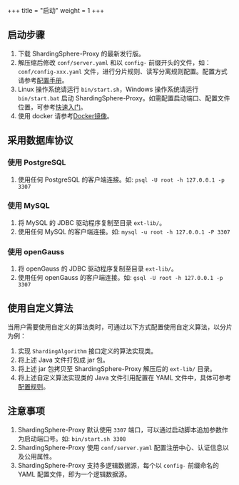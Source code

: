 +++
title = "启动"
weight = 1
+++

## 启动步骤

1. 下载 ShardingSphere-Proxy 的最新发行版。
1. 解压缩后修改 `conf/server.yaml` 和以 `config-` 前缀开头的文件，如：`conf/config-xxx.yaml` 文件，进行分片规则、读写分离规则配置。配置方式请参考[配置手册](/cn/user-manual/shardingsphere-proxy/configuration/)。
1. Linux 操作系统请运行 `bin/start.sh`，Windows 操作系统请运行 `bin/start.bat` 启动 ShardingSphere-Proxy。如需配置启动端口、配置文件位置，可参考[快速入门](/cn/quick-start/shardingsphere-proxy-quick-start/)。
1. 使用 docker 请参考[Docker镜像](/cn/user-manual/shardingsphere-proxy/docker/)。

## 采用数据库协议

### 使用 PostgreSQL

1. 使用任何 PostgreSQL 的客户端连接。如: `psql -U root -h 127.0.0.1 -p 3307`

### 使用 MySQL

1. 将 MySQL 的 JDBC 驱动程序复制至目录 `ext-lib/`。
1. 使用任何 MySQL 的客户端连接。如: `mysql -u root -h 127.0.0.1 -P 3307`

### 使用 openGauss

1. 将 openGauss 的 JDBC 驱动程序复制至目录 `ext-lib/`。
1. 使用任何 openGauss 的客户端连接。如: `gsql -U root -h 127.0.0.1 -p 3307`

## 使用自定义算法

当用户需要使用自定义的算法类时，可通过以下方式配置使用自定义算法，以分片为例：

1. 实现 `ShardingAlgorithm` 接口定义的算法实现类。
1. 将上述 Java 文件打包成 jar 包。
1. 将上述 jar 包拷贝至 ShardingSphere-Proxy 解压后的 `ext-lib/` 目录。
1. 将上述自定义算法实现类的 Java 文件引用配置在 YAML 文件中，具体可参考[配置规则](/cn/user-manual/shardingsphere-proxy/configuration/)。

## 注意事项

1. ShardingSphere-Proxy 默认使用 `3307` 端口，可以通过启动脚本追加参数作为启动端口号。如: `bin/start.sh 3308`
1. ShardingSphere-Proxy 使用 `conf/server.yaml` 配置注册中心、认证信息以及公用属性。
1. ShardingSphere-Proxy 支持多逻辑数据源，每个以 `config-` 前缀命名的 YAML 配置文件，即为一个逻辑数据源。

